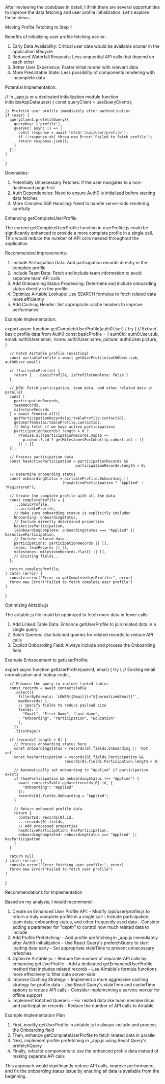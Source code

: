 After reviewing the codebase in detail, I think there are several opportunities to improve the data fetching and user profile initialization. Let's explore these
  ideas:

  Moving Profile Fetching to Step 1

  Benefits of initializing user profile fetching earlier:

  1. Early Data Availability: Critical user data would be available sooner in the application lifecycle
  2. Reduced Waterfall Requests: Less sequential API calls that depend on each other
  3. Better User Experience: Faster initial render with relevant data
  4. More Predictable State: Less possibility of components rendering with incomplete data

  Potential Implementation:

  // In _app.js or a dedicated initialization module
  function initializeAppData(user) {
    const queryClient = useQueryClient();

    // Prefetch user profile immediately after authentication
    if (user) {
      queryClient.prefetchQuery({
        queryKey: ['profile'],
        queryFn: async () => {
          const response = await fetch('/api/user/profile');
          if (!response.ok) throw new Error('Failed to fetch profile');
          return response.json();
        }
      });
    }
  }

  Downsides:

  1. Potentially Unnecessary Fetches: If the user navigates to a non-dashboard page first
  2. Auth Dependencies: Need to ensure Auth0 is initialized before starting data fetches
  3. More Complex SSR Handling: Need to handle server-side rendering carefully

  Enhancing getCompleteUserProfile

  The current getCompleteUserProfile function in userProfile.js could be significantly enhanced to provide a more complete profile in a single call. This would reduce
  the number of API calls needed throughout the application.

  Recommended Improvements:

  1. Include Participation Data: Add participation records directly in the complete profile
  2. Include Team Data: Fetch and include team information to avoid separate team API calls
  3. Add Onboarding Status Processing: Determine and include onboarding status directly in the profile
  4. Optimize Airtable Lookups: Use SEARCH formulas to fetch related data more efficiently
  5. Add Caching Header: Set appropriate cache headers to improve performance

  Example Implementation:

  export async function getCompleteUserProfile(auth0User) {
    try {
      // Extract basic profile data from Auth0
      const basicProfile = {
        auth0Id: auth0User.sub,
        email: auth0User.email,
        name: auth0User.name,
        picture: auth0User.picture,
      }

      // Fetch Airtable profile (existing)
      const airtableProfile = await getUserProfile(auth0User.sub, auth0User.email)

      if (!airtableProfile) {
        return { ...basicProfile, isProfileComplete: false }
      }

      // NEW: Fetch participation, team data, and other related data in parallel
      const [
        participationRecords,
        teamRecords,
        milestoneRecords
      ] = await Promise.all([
        getParticipationRecords(airtableProfile.contactId),
        getUserTeams(airtableProfile.contactId),
        // Only fetch if we have active participations
        participationRecords?.length > 0 ?
          Promise.all(participationRecords.map(p =>
            p.cohort?.id ? getMilestonesForCohort(p.cohort.id) : []
          )) : []
      ]);

      // Process participation data
      const hasActiveParticipation = participationRecords &&
                                    participationRecords.length > 0;

      // Determine onboarding status
      const onboardingStatus = airtableProfile.Onboarding ||
                              (hasActiveParticipation ? "Applied" : "Registered");

      // Create the complete profile with all the data
      const completeProfile = {
        ...basicProfile,
        ...airtableProfile,
        // Make sure onboarding status is explicitly included
        Onboarding: onboardingStatus,
        // Include directly determined properties
        hasActiveParticipation,
        isOnboardingComplete: onboardingStatus === "Applied" || hasActiveParticipation,
        // Include related data
        participations: participationRecords || [],
        teams: teamRecords || [],
        milestones: milestoneRecords.flat() || [],
        // Existing fields...
      };

      return completeProfile;
    } catch (error) {
      console.error("Error in getCompleteUserProfile:", error)
      throw new Error("Failed to fetch complete user profile")
    }
  }

  Optimizing Airtable.js

  The airtable.js file could be optimized to fetch more data in fewer calls:

  1. Add Linked Table Data: Enhance getUserProfile to join related data in a single query
  2. Batch Queries: Use batched queries for related records to reduce API calls
  3. Explicit Onboarding Field: Always include and process the Onboarding field

  Example Enhancement to getUserProfile:

  export async function getUserProfile(userId, email) {
    try {
      // Existing email normalization and lookup code...

      // Enhance the query to include linked tables
      const records = await contactsTable
        .select({
          filterByFormula: `LOWER({Email})="${normalizedEmail}"`,
          maxRecords: 1,
          // Specify fields to reduce payload size
          fields: [
            "Email", "First Name", "Last Name",
            "Onboarding", "Participation", "Education"
          ],
        })
        .firstPage()

      if (records?.length > 0) {
        // Process onboarding status here
        const onboardingStatus = records[0].fields.Onboarding || 'Not set';
        const hasParticipation = records[0].fields.Participation &&
                               records[0].fields.Participation.length > 0;

        // Automatically set onboarding to "Applied" if participation exists
        if (hasParticipation && onboardingStatus !== "Applied") {
          await contactsTable.update(records[0].id, {
            "Onboarding": "Applied"
          });
          records[0].fields.Onboarding = "Applied";
        }

        // Return enhanced profile data
        return {
          contactId: records[0].id,
          ...records[0].fields,
          // Add processed properties
          hasActiveParticipation: hasParticipation,
          onboardingCompleted: onboardingStatus === "Applied" || hasParticipation
        }
      }

      return null
    } catch (error) {
      console.error("Error fetching user profile:", error)
      throw new Error("Failed to fetch user profile")
    }
  }

  Recommendations for Implementation

  Based on my analysis, I would recommend:

  1. Create an Enhanced User Profile API:
    - Modify /api/user/profile.js to return a truly complete profile in a single call
    - Include participation, team data, onboarding status, and other frequently used data
    - Consider adding a parameter for "depth" to control how much related data to include
  2. Add Profile Prefetching:
    - Add profile prefetching in _app.js immediately after Auth0 initialization
    - Use React Query's prefetchQuery to start loading data early
    - Set appropriate staleTime to prevent unnecessary refetches
  3. Optimize Airtable.js:
    - Reduce the number of separate API calls by enhancing getUserProfile
    - Add a dedicated getEnhancedUserProfile method that includes related records
    - Use Airtable's formula functions more effectively to filter data server-side
  4. Improve Caching Strategy:
    - Implement a more aggressive caching strategy for profile data
    - Use React Query's staleTime and cacheTime options to reduce API calls
    - Consider implementing a service worker for offline support
  5. Implement Batched Queries:
    - For related data like team memberships and participation records
    - Reduce the number of API calls to Airtable

  Example Implementation Plan

  1. First, modify getUserProfile in airtable.js to always include and process the Onboarding field
  2. Then, enhance getCompleteUserProfile to fetch related data in parallel
  3. Next, implement profile prefetching in _app.js using React Query's prefetchQuery
  4. Finally, refactor components to use the enhanced profile data instead of making separate API calls

  This approach would significantly reduce API calls, improve performance, and fix the onboarding status issue by ensuring all data is available from the beginning.